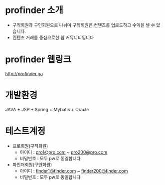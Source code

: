 # profinder 소개
* 구직회원과 구인회원으로 나뉘며 구직회원은 컨텐츠를 업로드하고 수익을 낼 수 있습니다.
* 컨텐츠 거래를 중심으로한 웹 커뮤니티입니다

# profinder 웹링크
http://profinder.ga

# 개발환경
JAVA + JSP + Spring + Mybatis + Oracle

# 테스트계정
* 프로회원(구직회원)
  * 아이디 : pro1@pro.com ~ pro200@pro.com
  * 비밀번호 : 모두 pw로 동일합니다
* 파인더회원(구인회원)
  * 아이디 : finder1@finder.com ~ finder200@finder.com
  * 비밀번호 : 모두 pw로 동일합니다
